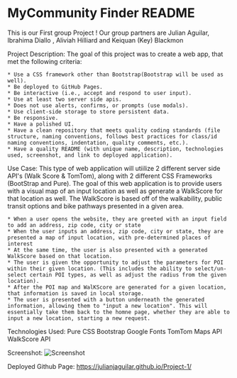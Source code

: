 # MyCommunity Finder README
This is our First group Project ! Our group partners are Julian Aguilar, Ibrahima Diallo , Aliviah Hilliard and Keiquan (Key) Blackmon

Project Description: The goal of this project was to create a web app, that met the following criteria:

    * Use a CSS framework other than Bootstrap(Bootstrap will be used as well).
    * Be deployed to GitHub Pages.
    * Be interactive (i.e., accept and respond to user input).
    * Use at least two server side apis.
    * Does not use alerts, confirms, or prompts (use modals).
    * Use client-side storage to store persistent data.
    * Be responsive.
    * Have a polished UI.
    * Have a clean repository that meets quality coding standards (file structure, naming conventions, follows best practices for class/id naming conventions, indentation, quality comments, etc.).
    * Have a quality README (with unique name, description, technologies used, screenshot, and link to deployed application).

Use Case: This type of web application will utiilize 2 different server side API's (Walk Score & TomTom), along with 2 different CSS Frameworks (BootStrap and Pure). The goal of this web application is to provide users with a visual map of an input location as well as generate a WalkScore for that location as well. The WalkScore is based off of the walkability, public transit options and bike pathways presented in a given area. 

    * When a user opens the website, they are greeted with an input field to add an address, zip code, city or state
    * When the user inputs an address, zip code, city or state, they are presented a map of input location, with pre-determined places of interest
    * At the same time, the user is also presented with a generated WalkScore based on that location.
    * The user is given the opportunity to adjust the parameters for POI within their given location. (This includes the ability to select/un-select certain POI types, as well as adjust the radius from the given location).
    * After the POI map and WalKScore are generated for a given location, that information is saved in local storage. 
    * The user is presented with a button underneath the generated information, allowing them to "input a new location". This will essentially take them back to the homne page, whether they are able to input a new location, starting a new request.

Technologies Used:
    Pure CSS
    Bootstrap
    Google Fonts
    TomTom Maps API
    WalkScore API

Screenshot: 
![Screenshot](https://github.com/Julianjaguilar/Project-1/assets/120697653/f1a7947c-8c22-4232-832c-e02d64894834)

Deployed Github Page: 
https://julianjaguilar.github.io/Project-1/
